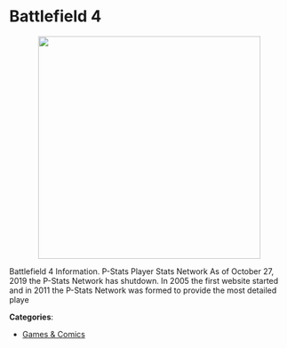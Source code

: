 # Battlefield 4
<p align="center">
    <img width="400" src="https://raw.githubusercontent.com/apis-list/apis-list/apis/battlefield-4/logo_256x256.png" />
</p>

Battlefield 4 Information. P-Stats Player Stats Network As of October 27, 2019 the P-Stats Network has shutdown. In 2005 the first website started and in 2011 the P-Stats Network was formed to provide the most detailed playe



**Categories**:
- [Games & Comics](https://github.com/apis-list/apis-list#games-and-comics)




